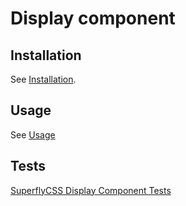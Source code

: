 # Display component

## Installation

See [Installation](https://github.com/superflycss/superflycss/#installation).

## Usage

See [Usage](https://github.com/superflycss/superflycss/#usage)

## Tests

[SuperflyCSS Display Component Tests](https://superflycss.github.io/component-display/target/test/html/)
